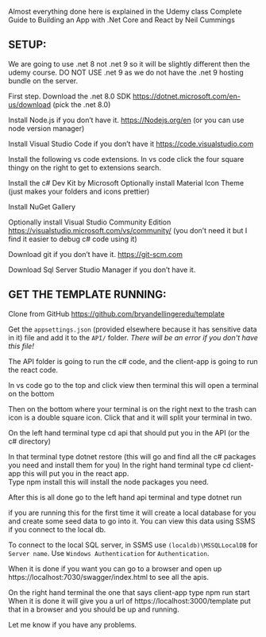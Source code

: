 Almost everything done here is explained in the Udemy class Complete Guide to Building an App with .Net Core and React by Neil Cummings

## SETUP:
We are going to use .net 8 not .net 9 so it will be slightly different then the udemy course.  DO NOT USE .net 9 as we do not have the .net 9 hosting bundle on the server.

First step. Download the .net 8.0 SDK  https://dotnet.microsoft.com/en-us/download  (pick the .net 8.0)

Install Node.js if you don’t have it.  https://Nodejs.org/en  (or you can use node version manager)

Install Visual Studio Code if you don’t have it https://code.visualstudio.com

Install the following vs code extensions.
In vs code click the four square thingy on the right to get to extensions search.

Install the c# Dev Kit by Microsoft
Optionally install Material Icon Theme (just makes your folders and icons prettier)

Install NuGet Gallery

Optionally install Visual Studio Community Edition https://visualstudio.microsoft.com/vs/community/ (you don’t need it but I find it easier to debug c# code using it)

Download git if you don’t have it.  https://git-scm.com

Download Sql Server Studio Manager if you don’t have it.



## GET THE TEMPLATE RUNNING:

Clone from GitHub https://github.com/bryandellingeredu/template

Get the `appsettings.json` (provided elsewhere because it has sensitive data in it) file and add it to the `API/` folder. *There will be an error if you don't have this file!*

The API folder is going to run the c# code, and the client-app is going to run the react code.

In vs code go to the top and click view then terminal this will open a terminal on the bottom

Then on the bottom where your terminal is on the right next to the trash can icon is a double square icon. Click that and it will split your terminal in two.

On the left hand terminal type cd api  that should put you in the API (or the c# directory) 

In that terminal type dotnet restore  (this will go and find all the c# packages you need and install them for you)
In the right hand terminal type  cd client-app  this will put you in the react app.  
Type npm install  this will install the node packages you need.

After this is all done go to the left hand api terminal and type 
dotnet run 

if you are running this for the first time it will create a local database for you and create some seed data to go into it.  You can view this data using SSMS if you connect to the local db.

To connect to the local SQL server, in SSMS use `(localdb)\MSSQLLocalDB` for `Server name`.
Use `Windows Authentication` for `Authentication`.

When it is done if you want you can go to a browser and open up  https://localhost:7030/swagger/index.html to see all the apis.

On the right hand terminal the one that says client-app  type npm run start
When it is done it will give you a url of https://localhost:3000/template  put that in a browser and you should be up and running.

Let me know if you have any problems.









